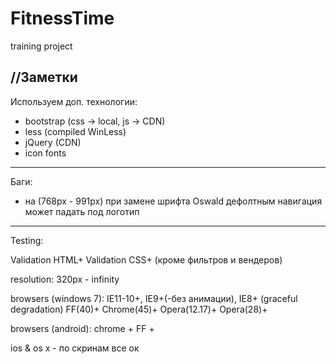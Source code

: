 # FitnessTime
training project

//Заметки
----------
Используем доп. технологии:
- bootstrap (css -> local, js -> CDN)
- less (compiled WinLess)
- jQuery (CDN)
- icon fonts

----------
Баги:
- на (768px - 991px) при замене шрифта Oswald дефолтным навигация может падать под логотип

----------
Testing:

Validation HTML+
Validation CSS+ (кроме фильтров и вендеров)

resolution: 320px - infinity

browsers (windows 7):
IE11-10+, IE9+(-без анимации), IE8+ (graceful degradation)
FF(40)+
Chrome(45)+
Opera(12.17)+
Opera(28)+

browsers (android):
chrome +
FF +

ios & os x - по скринам все ок